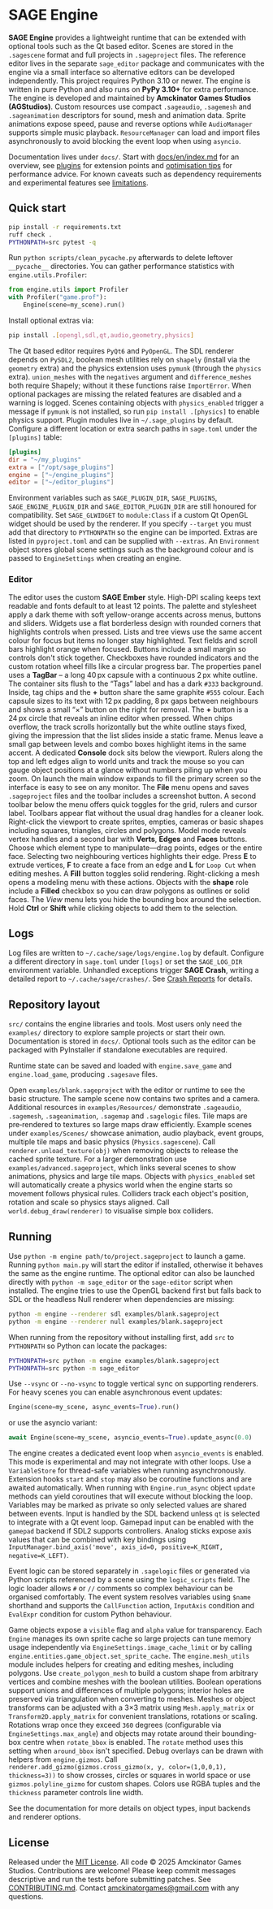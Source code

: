 # SAGE Engine

**SAGE Engine** provides a lightweight runtime that can be extended with optional tools such as the Qt based editor. Scenes are stored in the `.sagescene` format and full projects in `.sageproject` files. The reference editor lives in the separate ``sage_editor`` package and communicates with the engine via a small interface so alternative editors can be developed independently.
This project requires Python 3.10 or newer. The engine is written in pure
Python and also runs on **PyPy 3.10+** for extra performance.
The engine is developed and maintained by **Amckinator Games Studios (AGStudios)**.
Custom resources use compact `.sageaudio`, `.sagemesh` and `.sageanimation` descriptors for sound, mesh and animation data.
Sprite animations expose speed, pause and reverse options while ``AudioManager`` supports simple music playback.
``ResourceManager`` can load and import files asynchronously to avoid blocking the event loop when using ``asyncio``.

Documentation lives under `docs/`. Start with [docs/en/index.md](docs/en/index.md) for an overview, see [plugins](docs/en/plugins.md) for extension points and [optimisation tips](docs/en/optimisation.md) for performance advice.
For known caveats such as dependency requirements and experimental features see
[limitations](docs/en/limitations.md).

## Quick start
```bash
pip install -r requirements.txt
ruff check .
PYTHONPATH=src pytest -q
```
Run `python scripts/clean_pycache.py` afterwards to delete leftover `__pycache__` directories.
You can gather performance statistics with `engine.utils.Profiler`:
```python
from engine.utils import Profiler
with Profiler("game.prof"):
    Engine(scene=my_scene).run()
```
Install optional extras via:
```bash
pip install .[opengl,sdl,qt,audio,geometry,physics]
```
The Qt based editor requires `PyQt6` and `PyOpenGL`. The SDL renderer depends on
`PySDL2`, boolean mesh utilities rely on `shapely` (install via the
`geometry` extra) and the physics extension uses `pymunk` (through the
`physics` extra). `union_meshes` with the ``negatives`` argument and
``difference_meshes`` both require Shapely; without it these functions raise
``ImportError``. When optional packages are missing the related features are
disabled and a warning is logged. Scenes containing objects with
``physics_enabled`` trigger a message if ``pymunk`` is not installed, so run
``pip install .[physics]`` to enable physics support.
Plugin modules live in `~/.sage_plugins` by default. Configure a different
location or extra search paths in `sage.toml` under the `[plugins]` table:
```toml
[plugins]
dir = "~/my_plugins"
extra = ["/opt/sage_plugins"]
engine = ["~/engine_plugins"]
editor = ["~/editor_plugins"]
```
Environment variables such as `SAGE_PLUGIN_DIR`, `SAGE_PLUGINS`,
`SAGE_ENGINE_PLUGIN_DIR` and `SAGE_EDITOR_PLUGIN_DIR` are still
honoured for compatibility.
Set `SAGE_GLWIDGET` to ``module:Class`` if a custom Qt OpenGL widget should be
used by the renderer.
If you specify ``--target`` you must add that directory to ``PYTHONPATH`` so the
engine can be imported.
Extras are listed in ``pyproject.toml`` and can be supplied with ``--extras``.
An ``Environment`` object stores global scene settings such as the background
colour and is passed to ``EngineSettings`` when creating an engine.

### Editor
The editor uses the custom **SAGE Ember** style.
High-DPI scaling keeps text readable and fonts default to at least 12 points.
The palette and stylesheet apply a dark theme with soft yellow-orange accents
across menus, buttons and sliders. Widgets use a flat borderless design with
rounded corners that highlights controls when pressed. Lists and tree views
use the same accent colour for focus but items no longer stay highlighted.
Text fields and scroll bars highlight orange when focused. Buttons include a
small margin so controls don't stick together. Checkboxes have rounded
indicators and the custom rotation wheel fills like a circular progress bar.
The properties panel uses a **TagBar** – a long 40 px capsule with a continuous
2 px white outline. The container sits flush to the “Tags” label and has a dark
`#333` background. Inside, tag chips and the **+** button share the same
graphite `#555` colour. Each capsule sizes to its text with 12 px padding, 8 px
gaps between neighbours and shows a small “×” button on the right for removal.
The **+** button is a 24 px circle that reveals an inline editor when pressed.
When chips overflow, the track scrolls horizontally but the white outline stays
fixed, giving the impression that the list slides inside a static frame.
Menus leave a small gap between levels and combo boxes highlight items in the
same accent. A dedicated **Console** dock sits below the viewport. Rulers along
the top and left edges align to world units and track the mouse so you can gauge
object positions at a glance without numbers piling up when you zoom.
On launch the main window expands to fill the primary screen so the interface is easy to see on any monitor.
The **File** menu opens and saves ``.sageproject`` files and the toolbar
includes a screenshot button.
A second toolbar below the menu offers quick toggles for the grid, rulers and
cursor label. Toolbars appear flat without the usual drag handles for a cleaner
look.
Right-click the viewport to create sprites, empties, cameras or basic shapes including squares, triangles, circles and polygons.
Model mode reveals vertex handles and a second bar with **Verts**, **Edges** and **Faces** buttons. Choose which element type to manipulate—drag points, edges or the entire face. Selecting two neighbouring vertices highlights their edge. Press **E** to extrude vertices, **F** to create a face from an edge and **L** for ``Loop Cut`` when editing meshes. A **Fill** button toggles solid rendering. Right-clicking a mesh opens a modeling menu with these actions.
Objects with the **shape** role include a **Filled** checkbox so you can draw
polygons as outlines or solid faces.
The *View* menu lets you hide the bounding box around the selection.
Hold **Ctrl** or **Shift** while clicking objects to add them to the selection.

## Logs
Log files are written to `~/.cache/sage/logs/engine.log` by default. Configure a
different directory in `sage.toml` under `[logs]` or set the `SAGE_LOG_DIR`
environment variable.
Unhandled exceptions trigger **SAGE Crash**, writing a detailed report to
`~/.cache/sage/crashes/`. See [Crash Reports](docs/en/crash_reports.md) for
details.

## Repository layout
``src/`` contains the engine libraries and tools. Most users only need the
``examples/`` directory to explore sample projects or start their own.
Documentation is stored in ``docs/``. Optional tools such as the editor can be
packaged with PyInstaller if standalone executables are required.

Runtime state can be saved and loaded with `engine.save_game` and
`engine.load_game`, producing `.sagesave` files.

Open `examples/blank.sageproject` with the editor or runtime to see the basic structure. The sample scene now contains two sprites and a camera. Additional resources in `examples/Resources/` demonstrate `.sageaudio`, `.sagemesh`, `.sageanimation`, `.sagemap` and `.sagelogic` files. Tile maps are pre‑rendered to textures so large maps draw efficiently. Example scenes under `examples/Scenes/` showcase animation, audio playback, event groups, multiple tile maps and basic physics (`Physics.sagescene`). Call ``renderer.unload_texture(obj)`` when removing objects to release the cached sprite texture.
For a larger demonstration use `examples/advanced.sageproject`, which links several scenes to show animations, physics and large tile maps.
Objects with ``physics_enabled`` set will automatically create a physics world when the engine starts so movement follows physical rules.
Colliders track each object's position, rotation and scale so physics stays aligned.
Call ``world.debug_draw(renderer)`` to visualise simple box colliders.

## Running
Use `python -m engine path/to/project.sageproject` to launch a game. Running `python main.py` will start the editor if installed, otherwise it behaves the same as the engine runtime. The optional editor can also be launched directly with `python -m sage_editor` or the `sage-editor` script when installed. The engine tries to use the OpenGL backend first but falls back to SDL or the headless Null renderer when dependencies are missing:
```bash
python -m engine --renderer sdl examples/blank.sageproject
python -m engine --renderer null examples/blank.sageproject
```
When running from the repository without installing first, add ``src`` to
``PYTHONPATH`` so Python can locate the packages:
```bash
PYTHONPATH=src python -m engine examples/blank.sageproject
PYTHONPATH=src python -m sage_editor
```
Use `--vsync` or `--no-vsync` to toggle vertical sync on supporting renderers.
For heavy scenes you can enable asynchronous event updates:
```python
Engine(scene=my_scene, async_events=True).run()
```
or use the asyncio variant:
```python
await Engine(scene=my_scene, asyncio_events=True).update_async(0.0)
```
The engine creates a dedicated event loop when ``asyncio_events`` is enabled.
This mode is experimental and may not integrate with other loops.
Use a ``VariableStore`` for thread-safe variables when running asynchronously.
Extension hooks ``start`` and ``stop`` may also be coroutine functions and are
awaited automatically. When running with ``Engine.run_async`` object ``update``
methods can yield coroutines that will execute without blocking the loop.
Variables may be marked as private so only selected values are shared between
events. Input is handled by the SDL backend unless `qt` is selected to integrate
with a Qt event loop.
Gamepad input can be enabled with the `gamepad` backend if SDL2 supports controllers.
Analog sticks expose axis values that can be combined with key bindings using
`InputManager.bind_axis('move', axis_id=0, positive=K_RIGHT, negative=K_LEFT)`.

Event logic can be stored separately in `.sagelogic` files or generated via
Python scripts referenced by a scene using the `logic_scripts` field. The
logic loader allows `#` or `//` comments so complex behaviour can be organised
comfortably. The event system resolves variables using `$name` shorthand and
supports the `CallFunction` action, `InputAxis` condition and `EvalExpr`
condition for custom Python behaviour.

Game objects expose a `visible` flag and `alpha` value for transparency. Each
`Engine` manages its own sprite cache so large projects can tune memory usage
independently via `EngineSettings.image_cache_limit` or by calling
`engine.entities.game_object.set_sprite_cache`.
The `engine.mesh_utils` module includes helpers for creating and editing meshes,
including polygons. Use `create_polygon_mesh` to build a custom shape from
arbitrary vertices and combine meshes with the boolean utilities. Boolean
operations support unions and differences of multiple polygons; interior holes
are preserved via triangulation when converting to meshes. Meshes or object
transforms can be adjusted with a 3×3 matrix using `Mesh.apply_matrix` or
`Transform2D.apply_matrix` for convenient translations, rotations or scaling.
Rotations wrap once they exceed `360` degrees (configurable via
`EngineSettings.max_angle`) and objects may rotate around their
bounding-box centre when `rotate_bbox` is enabled. The `rotate` method uses this
setting when `around_bbox` isn't specified.
Debug overlays can be drawn with helpers from `engine.gizmos`. Call
`renderer.add_gizmo(gizmos.cross_gizmo(x, y, color=(1,0,0,1), thickness=3))`
to show crosses, circles or squares in world space or use
`gizmos.polyline_gizmo` for custom shapes. Colors use RGBA tuples and the
`thickness` parameter controls line width.

See the documentation for more details on object types, input backends and renderer options.

## License
Released under the [MIT License](LICENSE). All code © 2025 Amckinator Games Studios.
Contributions are welcome! Please keep commit messages descriptive and run the tests before submitting patches. See [CONTRIBUTING.md](CONTRIBUTING.md).
Contact <amckinatorgames@gmail.com> with any questions.
